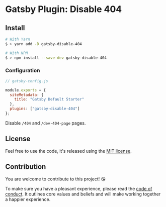 # Gatsby Plugin: Disable 404

## Install

```bash
# With Yarn
$ > yarn add -D gatsby-disable-404

# With NPM
$ > npm install --save-dev gatsby-disable-404
```

### Configuration

```js
// gatsby-config.js

module.exports = {
  siteMetadata: {
    title: "Gatsby Default Starter"
  },
  plugins: ["gatsby-disable-404"]
};
```

Disable `/404` and `/dev-404-page` pages.

## License

Feel free to use the code, it's released using the [MIT license](LICENSE.md).

## Contribution

You are welcome to contribute to this project! 😘

To make sure you have a pleasant experience, please read the [code of conduct](CODE_OF_CONDUCT.md). It outlines core values and beliefs and will make working together a happier experience.
